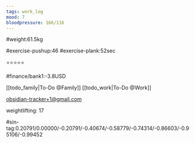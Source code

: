 ```yaml
---
tags: work_log
mood: 7
bloodpressure: 166/116
---
```


#weight:61.5kg

#exercise-pushup:46
#exercise-plank:52sec


⭐⭐⭐⭐⭐

#finance/bank1:-3.8USD

[[todo_family|To-Do @Family]]
[[todo_work|To-Do @Work]]

obsidian-tracker+1@gmail.com

weightlifting: 17

#sin-tag:0.20791/0.00000/-0.20791/-0.40674/-0.58779/-0.74314/-0.86603/-0.95106/-0.99452

